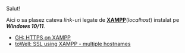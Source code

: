 Salut!

Aici o sa plasez cateva *link*-uri legate de [**XAMPP**](https://www.apachefriends.org/download.html)(*localhost*) instalat pe ***Windows 10/11***.

 - [GH: HTTPS on XAMPP](https://gist.github.com/adnan360/ad2b1cfc44114ac6f91fbb668c76798d)
 - [toWell: SSL using XAMPP - multiple hostnames](https://jtowell.com.au/ssl-localhost-xampp-windows-multiple-host-names/)

